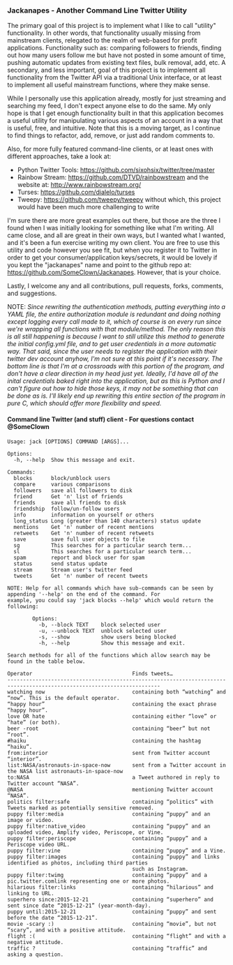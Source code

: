 ### Jackanapes - Another Command Line Twitter Utility # 
The primary goal of this project is to implement what I like to call "utility" functionality. In other
words, that functionality usually missing from mainstream clients, relegated to the realm of web-based for profit
applications. Functionality such as: comparing followers to friends, finding out how many users follow me but have 
not posted in some amount of time, pushing automatic updates from existing text files, bulk removal, add, etc. 
A secondary, and less important, goal of this project is to implement all functionality from the Twitter API via 
a traditional Unix interface, or at least to implement all useful mainstream functions, where they make sense.

While I personally use this application already, mostly for just streaming and searching my feed, I don't expect
anyone else to do the same. My only hope is that I get enough functionality built in that this application becomes
a useful utility for manipulating various aspects of an account in a way that is useful, free, and intuitive. Note
that this is a moving target, as I continue to find things to refactor, add, remove, or just add random comments
to.

Also, for more fully featured command-line clients, or at least ones with different approaches, take a look at:

* Python Twitter Tools: https://github.com/sixohsix/twitter/tree/master
* Rainbow Stream: https://github.com/DTVD/rainbowstream and the website at: http://www.rainbowstream.org/
* Turses: https://github.com/dialelo/turses
* Tweepy: https://github.com/tweepy/tweepy without which, this project would have been much more challenging to write

I'm sure there are more great examples out there, but those are the three I found when I was initially looking for
something like what I'm writing. All came close, and all are great in their own ways, but I wanted what I wanted, 
and it's been a fun exercise writing my own client. You are free to use this utility and code however you see fit,
but when you register it to Twitter in order to get your consumer/application keys/secrets, it would be lovely if
you kept the "jackanapes" name and point to the github repo at: https://github.com/SomeClown/Jackanapes. However, 
that is your choice.

Lastly, I welcome any and all contributions, pull requests, forks, comments, and suggestions.


NOTE: _Since rewriting the authentication methods, putting everything into a YAML file, the entire authorization module
is redundant and doing nothing except logging every call made to it, which of course is on every run since we're
wrapping all functions with that module/method. The only reason this is all still happening is because I want to
still utilize this method to generate the initial config.yml file, and to get user credentials in a more automatic
way. That said, since the user needs to register the application with their twitter dev account anyhow, I'm not
sure at this point if it's necessary. The bottom line is that I'm at a crossroads with this portion of the program,
and don't have a clear direction in my head just yet. Ideally, I'd have all of the inital credentials baked right
into the application, but as this is Python and I can't figure out how to hide those keys, it may not be something
that can be done as is. I'll likely end up rewriting this entire section of the program in pure C, which should
offer more flexibility and speed._





#### Command line Twitter (and stuff) client - For questions contact @SomeClown


```
Usage: jack [OPTIONS] COMMAND [ARGS]...
 
Options:
  -h, --help  Show this message and exit.
 
Commands:
  blocks      block/unblock users
  compare     various comparisons
  followers   save all followers to disk
  friend      Get 'n' list of friends
  friends     save all friends to disk
  friendship  follow/un-follow users
  info        information on yourself or others
  long_status Long (greater than 140 characters) status update
  mentions    Get 'n' number of recent mentions
  retweets    Get 'n' number of recent retweets
  save        save full user objects to file
  sg          This searches for a particular search term...
  sl          This searches for a particular search term...
  spam        report and block user for spam
  status      send status update
  stream      Stream user's twitter feed
  tweets      Get 'n' number of recent tweets
 
NOTE: Help for all commands which have sub-commands can be seen by appending '--help' on the end of the command. For
example, you could say 'jack blocks --help' which would return the following:
        
        Options:
          -b, --block TEXT    block selected user
          -u, --unblock TEXT  unblock selected user
          -s, --show          show users being blocked
          -h, --help          Show this message and exit.

Search methods for all of the functions which allow search may be found in the table below.

Operator                                Finds tweets…
----------------------------------------------------------------------------------------------------------------------- 
watching now                            containing both “watching” and “now”. This is the default operator.
“happy hour”                            containing the exact phrase “happy hour”.
love OR hate                            containing either “love” or “hate” (or both).
beer -root                              containing “beer” but not “root”.
#haiku                                  containing the hashtag “haiku”.
from:interior                           sent from Twitter account “interior”.
list:NASA/astronauts-in-space-now       sent from a Twitter account in the NASA list astronauts-in-space-now
to:NASA                                 a Tweet authored in reply to Twitter account “NASA”.
@NASA                                   mentioning Twitter account “NASA”.
politics filter:safe                    containing “politics” with Tweets marked as potentially sensitive removed.
puppy filter:media                      containing “puppy” and an image or video.
puppy filter:native_video               containing “puppy” and an uploaded video, Amplify video, Periscope, or Vine.
puppy filter:periscope                  containing “puppy” and a Periscope video URL.
puppy filter:vine                       containing “puppy” and a Vine.
puppy filter:images                     containing “puppy” and links identified as photos, including third parties 
                                        such as Instagram.
puppy filter:twimg                      containing “puppy” and a pic.twitter.comlink representing one or more photos.
hilarious filter:links                  containing “hilarious” and linking to URL.
superhero since:2015-12-21              containing “superhero” and sent since date “2015-12-21” (year-month-day).
puppy until:2015-12-21                  containing “puppy” and sent before the date “2015-12-21”.
movie -scary :)                         containing “movie”, but not “scary”, and with a positive attitude.
flight :(                               containing “flight” and with a negative attitude.
traffic ?                               containing “traffic” and asking a question.
```